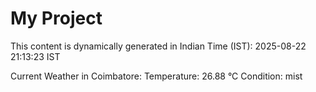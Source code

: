 # My Project

This content is dynamically generated in Indian Time (IST): 2025-08-22 21:13:23 IST


Current Weather in Coimbatore:
Temperature: 26.88 °C
Condition: mist
